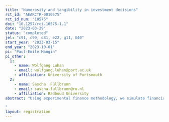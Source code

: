 ```yaml
---
title: "Numerosity and tangibility in investment decisions"
rct_id: "AEARCTR-0010575"
rct_id_num: "10575"
doi: "10.1257/rct.10575-1.1"
date: "2023-03-29"
status: "completed"
jel: "c91, c99, d81, e22, g11, G40"
start_year: "2023-03-15"
end_year: "2023-10-01"
pi: "Paul-Emile Mangin"
pi_other:
  1:
    - name: Wolfgang Luhan
    - email: wolfgang.luhan@port.ac.uk
    - affiliation: University of Portsmouth
  2:
    - name: Sascha  Füllbrunn
    - email: sascha.fullbrunn@ru.nl
    - affiliation: Radboud University
abstract: "Using experimental finance methodology, we simulate financial decision making under risk in the form of investment tasks. Experimental Currency Units aim to make the situation more realistic. The ECU frame, however, is often arbitrarily chosen. In particular, when tangibility or numerosity - individuals tend to over-infer quantity when it is represented with higher numeric values - has an effect on risk decision making. Do higher ECU frames bias decision making in financial risk-taking tasks? This study aims to test whether the ECU frame - affects financial decision making under risk. Our result will refine experimental finance methodology.
"
layout: registration
---
```


